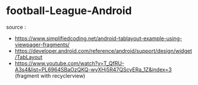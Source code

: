 # football-League-Android

source :

- https://www.simplifiedcoding.net/android-tablayout-example-using-viewpager-fragments/
- https://developer.android.com/reference/android/support/design/widget/TabLayout
- https://www.youtube.com/watch?v=T_QfRU-A3s4&list=PL6964SBaOzQKQ-wyXHj5R47QScyERa_1Z&index=3 (fragment with recyclerview)
